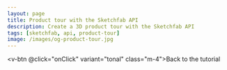 ```yaml
---
layout: page
title: Product tour with the Sketchfab API
description: Create a 3D product tour with the Sketchfab API
tags: [sketchfab, api, product-tour]
image: /images/og-product-tour.jpg
---
```


<script setup>
import ProductTour from '../components/ProductTour.vue'
import CodePenEmbed from '../components/CodePenEmbed.vue'

const onClick = () => {
  window.location.href = './product-tour.html'
}
</script>

<ProductTour />

<v-btn @click="onClick" variant="tonal" class="m-4">Back to the tutorial</v-btn>
